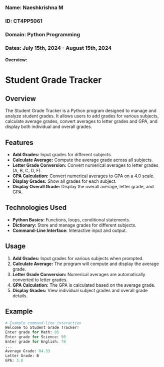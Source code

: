 ### Name: Naeshkrishna M
### ID: CT4PP5061
### Domain: Python Programming
### Dates: July 15th, 2024 - August 15th, 2024

#### Overview:

# Student Grade Tracker

## Overview
The Student Grade Tracker is a Python program designed to manage and analyze student grades. It allows users to add grades for various subjects, calculate average grades, convert averages to letter grades and GPA, and display both individual and overall grades.

## Features
- **Add Grades:** Input grades for different subjects.
- **Calculate Average:** Compute the average grade across all subjects.
- **Letter Grade Conversion:** Convert numerical averages to letter grades (A, B, C, D, F).
- **GPA Calculation:** Convert numerical averages to GPA on a 4.0 scale.
- **Display Grades:** Show all grades for each subject.
- **Display Overall Grade:** Display the overall average, letter grade, and GPA.

## Technologies Used
- **Python Basics:** Functions, loops, conditional statements.
- **Dictionary:** Store and manage grades for different subjects.
- **Command-Line Interface:** Interactive input and output.

## Usage
1. **Add Grades:** Input grades for various subjects when prompted.
2. **Calculate Average:** The program will compute and display the average grade.
3. **Letter Grade Conversion:** Numerical averages are automatically converted to letter grades.
4. **GPA Calculation:** The GPA is calculated based on the average grade.
5. **Display Grades:** View individual subject grades and overall grade details.

## Example
```python
# Example command-line interaction
Welcome to Student Grade Tracker!
Enter grade for Math: 85
Enter grade for Science: 90
Enter grade for English: 78
...
Average Grade: 84.33
Letter Grade: B
GPA: 3.0
